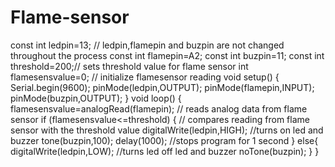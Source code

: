# Flame-sensor
const int ledpin=13; // ledpin,flamepin and buzpin are not changed throughout the process
const int flamepin=A2;
const int buzpin=11;
const int threshold=200;// sets threshold value for flame sensor
int flamesensvalue=0; // initialize flamesensor reading
void setup() {
Serial.begin(9600);
pinMode(ledpin,OUTPUT);
pinMode(flamepin,INPUT);
pinMode(buzpin,OUTPUT);
}
void loop() {
flamesensvalue=analogRead(flamepin); // reads analog data from flame sensor
if (flamesensvalue<=threshold) { // compares reading from flame sensor with the threshold value
digitalWrite(ledpin,HIGH); //turns on led and buzzer
tone(buzpin,100);
delay(1000); //stops program for 1 second
}
else{
digitalWrite(ledpin,LOW); //turns led off led and buzzer
noTone(buzpin);
}
}
